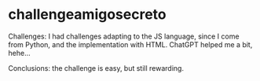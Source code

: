 # challengeamigosecreto

Challenges: I had challenges adapting to the JS language, since I come from Python, and the implementation with HTML. ChatGPT helped me a bit, hehe...

Conclusions: the challenge is easy, but still rewarding.



